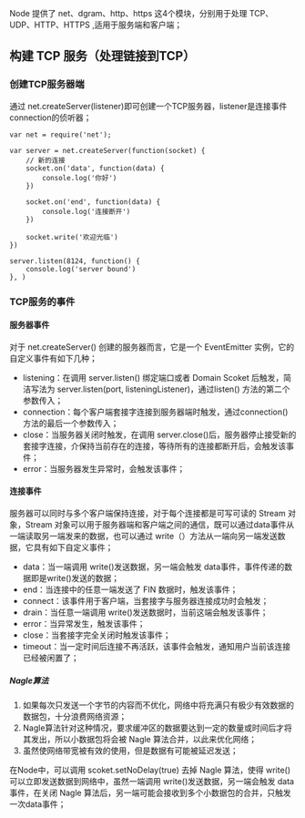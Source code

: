 Node 提供了 net、dgram、http、https 这4个模块，分别用于处理 TCP、UDP、HTTP、HTTPS ,适用于服务端和客户端；

## 构建 TCP 服务（处理链接到TCP）

### 创建TCP服务器端

通过 net.createServer(listener)即可创建一个TCP服务器，listener是连接事件connection的侦听器；

```
var net = require('net');

var server = net.createServer(function(socket) {
    // 新的连接
    socket.on('data', function(data) {
        console.log('你好')
    })

    socket.on('end', function(data) {
        console.log('连接断开')
    })

    socket.write('欢迎光临')
})

server.listen(8124, function() {
    console.log('server bound')
}, )
```

### TCP服务的事件

#### 服务器事件

对于  net.createServer() 创建的服务器而言，它是一个 EventEmitter 实例，它的自定义事件有如下几种；

- listening：在调用 server.listen() 绑定端口或者 Domain Scoket 后触发，简洁写法为 server.listen(port, listeningListener)，通过listen() 方法的第二个参数传入；
- connection：每个客户端套接字连接到服务器端时触发，通过connection() 方法的最后一个参数传入；
- close：当服务器关闭时触发，在调用 server.close()后，服务器停止接受新的套接字连接，介保持当前存在的连接，等待所有的连接都断开后，会触发该事件；
- error：当服务器发生异常时，会触发该事件；

#### 连接事件

服务器可以同时与多个客户端保持连接，对于每个连接都是可写可读的 Stream 对象，Stream 对象可以用于服务器端和客户端之间的通信，既可以通过data事件从一端读取另一端发来的数据，也可以通过 write（）方法从一端向另一端发送数据，它具有如下自定义事件；

- data：当一端调用 write()发送数据，另一端会触发 data事件，事件传递的数据即是write()发送的数据；
- end：当连接中的任意一端发送了 FIN 数据时，触发该事件；
- connect：该事件用于客户端，当套接字与服务器连接成功时会触发；
- drain：当任意一端调用 write()发送数据时，当前这端会触发该事件；
- error：当异常发生，触发该事件；
- close：当套接字完全关闭时触发该事件；
- timeout：当一定时间后连接不再活跃，该事件会触发，通知用户当前该连接已经被闲置了；

##### Nagle算法

1. 如果每次只发送一个字节的内容而不优化，网络中将充满只有极少有效数据的数据包，十分浪费网络资源；
2. Nagle算法针对这种情况，要求缓冲区的数据要达到一定的数量或时间后才将其发出，所以小数据包将会被 Nagle 算法合并，以此来优化网络；
3. 虽然使网络带宽被有效的使用，但是数据有可能被延迟发送；

在Node中，可以调用 scoket.setNoDelay(true) 去掉 Nagle 算法，使得 write()可以立即发送数据到网络中，虽然一端调用 write()发送数据，另一端会触发 data事件，在关闭 Nagle 算法后，另一端可能会接收到多个小数据包的合并，只触发一次data事件；